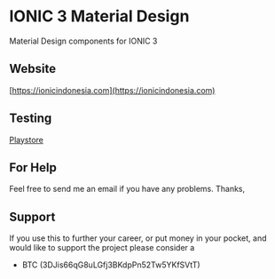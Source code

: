 # IONIC 3 Material Design

Material Design components for IONIC 3

## Website
[https://ionicindonesia.com](https://ionicindonesia.com)

## Testing
[Playstore](https://play.google.com/store/apps/details?id=com.ionicmaterial.batamwebmedia)

## For Help
Feel free to send me an email if you have any problems.
Thanks,    

## Support
If you use this to further your career, or put money in your pocket, and would like to support the project please consider a 
- BTC (3DJis66qG8uLGfj3BKdpPn52Tw5YKfSVtT)
